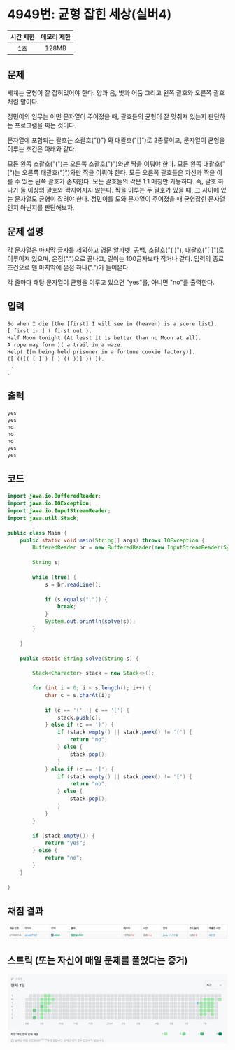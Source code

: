 # 4949번: 균형 잡힌 세상(실버4)
|시간 제한|메모리 제한|
|:--:|:--:|
|1초|128MB|

## 문제
세계는 균형이 잘 잡혀있어야 한다. 양과 음, 빛과 어둠 그리고 왼쪽 괄호와 오른쪽 괄호처럼 말이다.

정민이의 임무는 어떤 문자열이 주어졌을 때, 괄호들의 균형이 잘 맞춰져 있는지 판단하는 프로그램을 짜는 것이다.

문자열에 포함되는 괄호는 소괄호("()") 와 대괄호("[]")로 2종류이고, 문자열이 균형을 이루는 조건은 아래와 같다.

모든 왼쪽 소괄호("(")는 오른쪽 소괄호(")")와만 짝을 이뤄야 한다.
모든 왼쪽 대괄호("[")는 오른쪽 대괄호("]")와만 짝을 이뤄야 한다.
모든 오른쪽 괄호들은 자신과 짝을 이룰 수 있는 왼쪽 괄호가 존재한다.
모든 괄호들의 짝은 1:1 매칭만 가능하다. 즉, 괄호 하나가 둘 이상의 괄호와 짝지어지지 않는다.
짝을 이루는 두 괄호가 있을 때, 그 사이에 있는 문자열도 균형이 잡혀야 한다.
정민이를 도와 문자열이 주어졌을 때 균형잡힌 문자열인지 아닌지를 판단해보자.
## 문제 설명
각 문자열은 마지막 글자를 제외하고 영문 알파벳, 공백, 소괄호("( )"), 대괄호("[ ]")로 이루어져 있으며, 온점(".")으로 끝나고, 길이는 100글자보다 작거나 같다.
입력의 종료조건으로 맨 마지막에 온점 하나(".")가 들어온다.

각 줄마다 해당 문자열이 균형을 이루고 있으면 "yes"를, 아니면 "no"를 출력한다.
## 입력
```
So when I die (the [first] I will see in (heaven) is a score list).
[ first in ] ( first out ).
Half Moon tonight (At least it is better than no Moon at all].
A rope may form )( a trail in a maze.
Help( I[m being held prisoner in a fortune cookie factory)].
([ (([( [ ] ) ( ) (( ))] )) ]).
 .
.
```

## 출력
```
yes
yes
no
no
no
yes
yes
```
## 코드
```java
import java.io.BufferedReader;
import java.io.IOException;
import java.io.InputStreamReader;
import java.util.Stack;

public class Main {
    public static void main(String[] args) throws IOException {
        BufferedReader br = new BufferedReader(new InputStreamReader(System.in));

        String s;

        while (true) {
            s = br.readLine();

            if (s.equals(".")) {
                break;
            }
            System.out.println(solve(s));
        }

    }

    public static String solve(String s) {

        Stack<Character> stack = new Stack<>();

        for (int i = 0; i < s.length(); i++) {
            char c = s.charAt(i);

            if (c == '(' || c == '[') {
                stack.push(c);
            } else if (c == ')') {
                if (stack.empty() || stack.peek() != '(') {
                    return "no";
                } else {
                    stack.pop();
                }
            } else if (c == ']') {
                if (stack.empty() || stack.peek() != '[') {
                    return "no";
                } else {
                    stack.pop();
                }
            }
        }

        if (stack.empty()) {
            return "yes";
        } else {
            return "no";
        }
    }

}


```

## 채점 결과
![img.png](img.png)

## 스트릭 (또는 자신이 매일 문제를 풀었다는 증거)
![img_1.png](img_1.png)